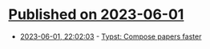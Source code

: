 # [Published on 2023-06-01](index.md)

* [2023-06-01, 22:02:03](https://lobste.rs/s/8f5phe/typst_compose_papers_faster) - [Typst: Compose papers faster](https://typst.app/)
